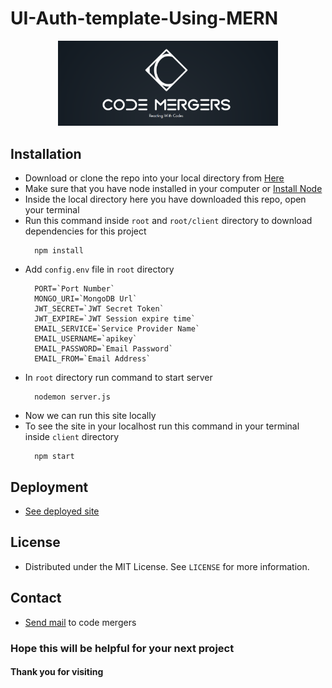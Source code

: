 # UI-Auth-template-Using-MERN

<p align="center">
  <a href="https://github.com/Code-Mergers/UI-Auth-Template-Using-React">
    <img src="images/CodeMergers-Banner.png" alt="Logo" width=70%>
  </a>
</p>
  
## Installation
- Download or clone the repo into your local directory from [Here](https://github.com/Code-Mergers/UI-Auth-Template-Using-MERN)
- Make sure that you have node installed in your computer or [Install Node](https://nodejs.org/en/)
- Inside the local directory here you have downloaded this repo, open your terminal
- Run this command inside `root` and `root/client` directory to download dependencies for this project  
  ```SH 
    npm install
- Add `config.env` file in `root` directory
  ```JS 
    PORT=`Port Number`
    MONGO_URI=`MongoDB Url`
    JWT_SECRET=`JWT Secret Token`
    JWT_EXPIRE=`JWT Session expire time`
    EMAIL_SERVICE=`Service Provider Name`
    EMAIL_USERNAME=`apikey`
    EMAIL_PASSWORD=`Email Password`
    EMAIL_FROM=`Email Address`
- In `root` directory run command to start server
  ```SH
    nodemon server.js
- Now we can run this site locally 
- To see the site in your localhost run this command in your terminal inside `client` directory
  ```SH 
    npm start
  ```  
## Deployment
- [See deployed site](https://code-mergers.github.io/simple_site_maintenance/)

## License
- Distributed under the MIT License. See `LICENSE` for more information.

## Contact
- [Send mail](mailto:codemergers.org@gmail.com) to code mergers

### Hope this will be helpful for your next project
#### Thank you for visiting

